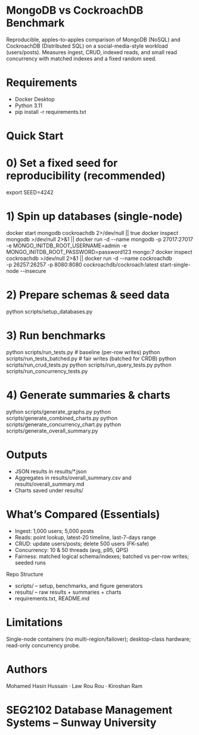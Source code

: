 # MongoDB vs CockroachDB Benchmark

Reproducible, apples-to-apples comparison of MongoDB (NoSQL) and CockroachDB (Distributed SQL) on a social-media-style workload (users/posts). Measures ingest, CRUD, indexed reads, and small read concurrency with matched indexes and a fixed random seed.

# Requirements
- Docker Desktop
- Python 3.11
- pip install -r requirements.txt

# Quick Start

# 0) Set a fixed seed for reproducibility (recommended) 
export SEED=4242

# 1) Spin up databases (single-node)
docker start mongodb cockroachdb 2>/dev/null || true
docker inspect mongodb >/dev/null 2>&1 || docker run -d --name mongodb -p 27017:27017 \
  -e MONGO_INITDB_ROOT_USERNAME=admin -e MONGO_INITDB_ROOT_PASSWORD=password123 mongo:7
docker inspect cockroachdb >/dev/null 2>&1 || docker run -d --name cockroachdb \
  -p 26257:26257 -p 8080:8080 cockroachdb/cockroach:latest start-single-node --insecure

# 2) Prepare schemas & seed data
python scripts/setup_databases.py

# 3) Run benchmarks
python scripts/run_tests.py              # baseline (per-row writes)
python scripts/run_tests_batched.py      # fair writes (batched for CRDB)
python scripts/run_crud_tests.py
python scripts/run_query_tests.py
python scripts/run_concurrency_tests.py

# 4) Generate summaries & charts
python scripts/generate_graphs.py
python scripts/generate_combined_charts.py
python scripts/generate_concurrency_chart.py
python scripts/generate_overall_summary.py

# Outputs
- JSON results in results/*.json
- Aggregates in results/overall_summary.csv and results/overall_summary.md
- Charts saved under results/

# What’s Compared (Essentials)
- Ingest: 1,000 users; 5,000 posts
- Reads: point lookup, latest-20 timeline, last-7-days range
- CRUD: update users/posts; delete 500 users (FK-safe)
- Concurrency: 10 & 50 threads (avg, p95, QPS)
- Fairness: matched logical schema/indexes; batched vs per-row writes; seeded runs

Repo Structure
- scripts/ – setup, benchmarks, and figure generators
- results/ – raw results + summaries + charts
- requirements.txt, README.md

# Limitations
Single-node containers (no multi-region/failover); desktop-class hardware; read-only concurrency probe.

# Authors
Mohamed Hasin Hussain · Law Rou Rou · Kiroshan Ram

# SEG2102 Database Management Systems – Sunway University









